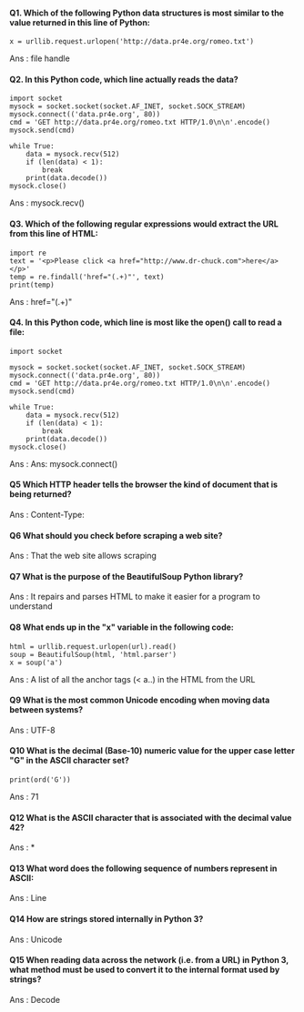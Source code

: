 #### Q1. Which of the following Python data structures is most similar to the value returned in this line of Python:

    x = urllib.request.urlopen('http://data.pr4e.org/romeo.txt')

Ans : file handle

#### Q2. In this Python code, which line actually reads the data?

    import socket
    mysock = socket.socket(socket.AF_INET, socket.SOCK_STREAM)
    mysock.connect(('data.pr4e.org', 80))
    cmd = 'GET http://data.pr4e.org/romeo.txt HTTP/1.0\n\n'.encode()
    mysock.send(cmd)

    while True:
        data = mysock.recv(512)
        if (len(data) < 1):
            break
        print(data.decode())
    mysock.close()

Ans : mysock.recv()

#### Q3. Which of the following regular expressions would extract the URL from this line of HTML:

    import re
    text = '<p>Please click <a href="http://www.dr-chuck.com">here</a></p>'
    temp = re.findall('href="(.+)"', text)
    print(temp)

Ans : href="(.+)"

#### Q4. In this Python code, which line is most like the open() call to read a file:

    import socket

    mysock = socket.socket(socket.AF_INET, socket.SOCK_STREAM)
    mysock.connect(('data.pr4e.org', 80))
    cmd = 'GET http://data.pr4e.org/romeo.txt HTTP/1.0\n\n'.encode()
    mysock.send(cmd)

    while True:
        data = mysock.recv(512)
        if (len(data) < 1):
            break
        print(data.decode())
    mysock.close()

Ans : Ans: mysock.connect()

#### Q5 Which HTTP header tells the browser the kind of document that is being returned?

Ans : Content-Type:

#### Q6 What should you check before scraping a web site?

Ans : That the web site allows scraping

#### Q7 What is the purpose of the BeautifulSoup Python library?

Ans : It repairs and parses HTML to make it easier for a program to understand

#### Q8 What ends up in the "x" variable in the following code:

    html = urllib.request.urlopen(url).read()
    soup = BeautifulSoup(html, 'html.parser')
    x = soup('a')

Ans :  A list of all the anchor tags (< a..) in the HTML from the URL

#### Q9 What is the most common Unicode encoding when moving data between systems?

Ans : UTF-8

#### Q10 What is the decimal (Base-10) numeric value for the upper case letter "G" in the ASCII character set?

    print(ord('G'))

Ans : 71

#### Q12 What is the ASCII character that is associated with the decimal value 42?

Ans : *

#### Q13 What word does the following sequence of numbers represent in ASCII:

Ans : Line

#### Q14 How are strings stored internally in Python 3?

Ans : Unicode

#### Q15 When reading data across the network (i.e. from a URL) in Python 3, what method must be used to convert it to the internal format used by strings?

Ans : Decode